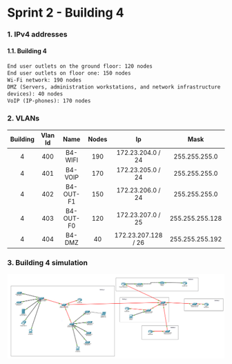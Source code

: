 # Sprint 2 - Building 4 #


### 1. IPv4 addresses ###

#### 1.1. Building 4 ####
 
    End user outlets on the ground floor: 120 nodes
    End user outlets on floor one: 150 nodes
    Wi-Fi network: 190 nodes
    DMZ (Servers, administration workstations, and network infrastructure devices): 40 nodes
    VoIP (IP-phones): 170 nodes


### 2. VLANs ###

| Building | Vlan Id |   Name    | Nodes |         Ip          |      Mask       |
|:--------:|:-------:|:---------:|:-----:|:-------------------:|:---------------:|
|    4     |   400   |  B4-WIFI  |  190  |  172.23.204.0 / 24  |  255.255.255.0  |
|    4     |   401   |  B4-VOIP  |  170  |  172.23.205.0 / 24  |  255.255.255.0  | 
|    4     |   402   | B4-OUT-F1 |  150  |  172.23.206.0 / 24  |  255.255.255.0  |
|    4     |   403   | B4-OUT-F0 |  120  |  172.23.207.0 / 25  | 255.255.255.128 |
|    4     |   404   |  B4-DMZ   |  40   | 172.23.207.128 / 26 | 255.255.255.192 |


### 3. Building 4 simulation ###

![buildinng4.png](./building4.png)
